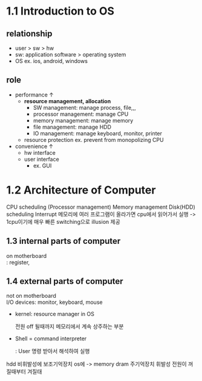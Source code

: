 # 1.1 Introduction to OS

## relationship

* user > sw > hw
* sw: application software > operating system
* OS ex. ios, android, windows

## role

* performance ↑
    - **resource management, allocation** 
        - SW management: manage process, file,,,
        - processor management: manage CPU
        - memory management: manage memory
        - file management: manage HDD
        - IO management: manage keyboard, monitor, printer
    - resource protection ex. prevent from monopolizing CPU
* convenience ↑
    - hw interface
    - user interface 
        - ex. GUI

# 1.2 Architecture of Computer

CPU scheduling (Processor management)
Memory management
Disk(HDD) scheduling
Interrupt
메모리에 여러 프로그램이 올라가면 cpu에서 읽어가서 실행 -> 1cpu이기에 매우 빠른 switching으로 illusion 제공

## 1.3 internal parts of computer

on motherboard<br/>
: register, 

## 1.4 external parts of computer

not on motherboard<br/>
I/O devices: monitor, keyboard, mouse

* kernel: resource manager in OS 

    전원 off 될때까지 메모리에서 계속 상주하는 부분 

* Shell = command interpreter

    : User 명령 받아서 해석하여 실행 

hdd 비휘발성에 보조기억장치
os에 -> memory dram 주기억장치 휘발성 전원이 꺼질때부터 겨질태
